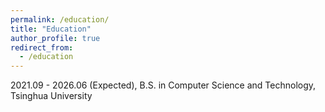 ```yaml
---
permalink: /education/
title: "Education"
author_profile: true
redirect_from: 
  - /education
---
```

2021.09 - 2026.06 (Expected), B.S. in Computer Science and Technology, Tsinghua University
